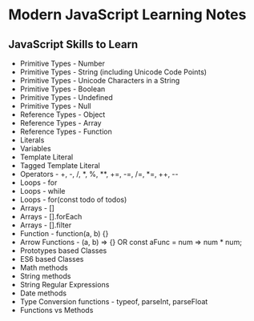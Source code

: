 # Modern JavaScript Learning Notes
## JavaScript Skills to Learn
- Primitive Types - Number
- Primitive Types - String (including Unicode Code Points)
- Primitive Types - Unicode Characters in a String
- Primitive Types - Boolean
- Primitive Types - Undefined
- Primitive Types - Null
- Reference Types - Object
- Reference Types - Array
- Reference Types - Function
- Literals
- Variables
- Template Literal
- Tagged Template Literal
- Operators - +, -, /, *, %, **, +=, -=, /=, *=, ++, --
- Loops - for
- Loops - while
- Loops - for(const todo of todos)
- Arrays - []
- Arrays - [].forEach
- Arrays - [].filter
- Function - function(a, b) {}
- Arrow Functions - (a, b) => {} OR const aFunc = num => num * num;
- Prototypes based Classes
- ES6 based Classes
- Math methods
- String methods
- String Regular Expressions
- Date methods
- Type Conversion functions - typeof, parseInt, parseFloat
- Functions vs Methods

